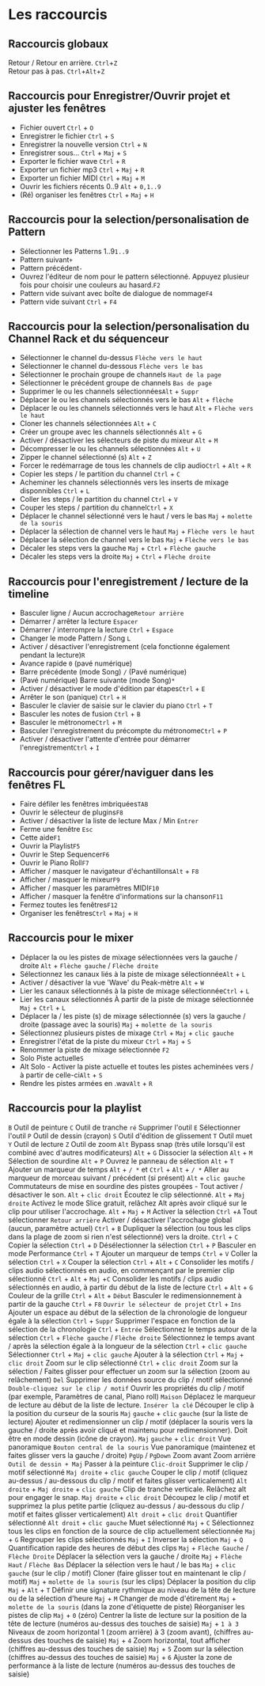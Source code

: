 # Les raccourcis

## Raccourcis globaux


Retour / Retour en arrière. `Ctrl`+`Z`      	
Retour pas à pas. `Ctrl`+`Alt`+`Z`    	


## Raccourcis pour Enregistrer/Ouvrir projet et ajuster les fenêtres

- Fichier ouvert `Ctrl` + `O`	  
- Enregistrer le fichier `Ctrl` + `S`	  
- Enregistrer la nouvelle version `Ctrl` + `N`  
- Enregistrer sous...  `Ctrl` + `Maj` + `S`  
- Exporter le fichier wave `Ctrl` + `R`  
- Exporter un fichier mp3 `Ctrl` + `Maj` + `R`  
- Exporter un fichier MIDI `Ctrl` + `Maj` + `M`  
- Ouvrir les fichiers récents 0..9 `Alt` + `0,1..9`  
- (Ré) organiser les fenêtres  `Ctrl` + `Maj` + `H`  

## Raccourcis pour la selection/personalisation de Pattern

- Sélectionner les Patterns 1..9`1..9`	
- Pattern suivant`+`	
- Pattern précédent`-`	
- Ouvrez l'éditeur de nom pour le pattern sélectionné. Appuyez plusieur fois pour choisir une couleurs au hasard.`F2`	
- Pattern vide suivant avec boîte de dialogue de nommage`F4`	
- Pattern vide suivant `Ctrl` + `F4`	

## Raccourcis pour la selection/personalisation du Channel Rack et du séquenceur


- Sélectionner le channel du-dessus `Flèche vers le haut`	
- Sélectionner le channel du-dessous `Flèche vers le bas`	
- Sélectionner le prochain groupe de channels `Haut de la page`	
- Sélectionner le précédent groupe de channels  `Bas de page`	
- Supprimer le ou les channels sélectionnées`Alt` + `Suppr`	
- Déplacer le ou les channels sélectionnés vers le bas `Alt` + `flèche` 
- Déplacer le ou les channels sélectionnés vers le haut `Alt` + `Flèche vers le haut`	
- Cloner les channels sélectionnées `Alt` + `C`	
- Créer un groupe avec les channels sélectionnés `Alt` + `G`	
- Activer / désactiver les sélecteurs de piste du mixeur `Alt` + `M`	
- Décompresser le ou les channels sélectionnées `Alt` + `U`	
- Zipper le channel sélectionné (s) `Alt` + `Z`	
- Forcer le redémarrage de tous les channels de clip audio`Ctrl` + `Alt` + `R`	
- Copier les steps / le partition du channel `Ctrl` + `C`
- Acheminer les channels sélectionnés vers les inserts de mixage disponnibles `Ctrl` + `L`	
- Coller les steps / le partition du channel `Ctrl` + `V`	
- Couper les steps / partition du channel`Ctrl` + `X`	
- Déplacer le channel sélectionné vers le haut / vers le bas `Maj` + `molette de la souris`	
- Déplacer la sélection de channel vers le haut `Maj` + `Flèche vers le haut`	
- Déplacer la sélection de channel vers le bas `Maj` + `Flèche vers le bas`	
- Décaler les steps vers la gauche `Maj` + `Ctrl` + `Flèche gauche`	
- Décaler les steps vers la droite `Maj` + `Ctrl` + `Flèche droite`	

## Raccourcis pour l'enregistrement / lecture de la timeline

- Basculer ligne / Aucun accrochage`Retour arrière`
- Démarrer / arrêter la lecture `Espacer`	
- Démarrer / interrompre la lecture `Ctrl` + `Espace`	
- Changer le mode Pattern / Song `L`	
- Activer / désactiver l'enregistrement (cela fonctionne également pendant la lecture)`R`	
- Avance rapide `0` (pavé numérique)	
- Barre précédente (mode Song) `/` (Pavé numérique)	
- (Pavé numérique)	Barre suivante (mode Song)`*` 
- Activer / désactiver le mode d'édition par étapes`Ctrl` + `E`	
- Arrêter le son (panique) `Ctrl` + `H`	
- Basculer le clavier de saisie sur le clavier du piano `Ctrl` + `T`	
- Basculer les notes de fusion `Ctrl` + `B`	
- Basculer le métronome`Ctrl` + `M`	
- Basculer l'enregistrement du précompte du métronome`Ctrl` + `P`	
- Activer / désactiver l'attente d'entrée pour démarrer l'enregistrement`Ctrl` + `I`	

## Raccourcis pour gérer/naviguer dans les fenêtres FL

- Faire défiler les fenêtres imbriquées`TAB`	
- Ouvrir le sélecteur de plugins`F8`	
- Activer / désactiver la liste de lecture Max / Min `Entrer`	
- Ferme une fenêtre `Esc`	
- Cette aide`F1`	
- Ouvrir la Playlist`F5`	
- Ouvrir le Step Sequencer`F6`	
- Ouvrir le Piano Roll`F7`	
- Afficher / masquer le navigateur d'échantillons`Alt` + `F8`	
- Afficher / masquer le mixeur`F9`	
- Afficher / masquer les paramètres MIDI`F10`	
- Afficher / masquer la fenêtre d'informations sur la chanson`F11`	
- Fermez toutes les fenêtres`F12`	
- Organiser les fenêtres`Ctrl` + `Maj` + `H`	

## Raccourcis pour le mixer

- Déplacer la ou les pistes de mixage sélectionnées vers la gauche / droite `Alt` + `Flèche gauche` / `Flèche droite`	
- Sélectionnez les canaux liés à la piste de mixage sélectionnée`Alt` + `L`	
- Activer / désactiver la vue 'Wave' du Peak-mètre `Alt` + `W`
- Lier les canaux sélectionnés à la piste de mixage sélectionnée`Ctrl` + `L`	
- Lier les canaux sélectionnés À partir de la piste de mixage sélectionnée `Maj` + `Ctrl` + `L`	
- Déplacer la / les piste (s) de mixage sélectionnée (s) vers la gauche / droite (passage avec la souris) `Maj` + `molette de la souris`	
- Sélectionnez plusieurs pistes de mixage `Ctrl` + `Maj` + `clic gauche`	
- Enregistrer l'état de la piste du mixeur `Ctrl` + `Maj` + `S`	
- Renommer la piste de mixage sélectionnée `F2` 
- Solo Piste actuelle`S`	
- Alt Solo - Activer la piste actuelle et toutes les pistes acheminées vers / à partir de celle-ci`Alt` + `S`	
- Rendre les pistes armées en .wav`Alt` + `R`	



## Raccourcis pour la playlist
`B`	Outil de peinture
`C`	Outil de tranche
`ré`	Supprimer l'outil
`E`	Sélectionner l'outil
`P`	Outil de dessin (crayon)
`S`	Outil d'édition de glissement
`T`	Outil muet
`Y`	Outil de lecture
`Z`	Outil de zoom
`Alt`	Bypass snap (très utile lorsqu'il est combiné avec d'autres modificateurs)
`Alt` + `G`	Dissocier la sélection
`Alt` + `M`	Sélection de sourdine
`Alt` + `P`	Ouvrez le panneau de sélection
`Alt` + `T`	Ajouter un marqueur de temps
`Alt` + `/ *` et `Ctrl` + `Alt` + `/ *`	Aller au marqueur de morceau suivant / précédent (si présent)
`Alt` + `clic gauche`	Commutateurs de mise en sourdine des pistes groupées - Tout activer / désactiver le son.
`Alt` + `clic droit`	Écoutez le clip sélectionné.
`Alt` + `Maj droite`	Activez le mode Slice gratuit, relâchez Alt après avoir cliqué sur le clip pour utiliser l'accrochage.
`Alt` + `Maj` + `M`	Activer la sélection
`Ctrl` +`A`	Tout sélectionner
`Retour arrière`	Activer / désactiver l'accrochage global (aucun, paramètre actuel)
`Ctrl` + `B`	Dupliquer la sélection (ou tous les clips dans la plage de zoom si rien n'est sélectionné) vers la droite.
`Ctrl` + `C`	Copier la sélection
`Ctrl` + `D`	Désélectionner la sélection
`Ctrl` + `P`	Basculer en mode Performance
`Ctrl` + `T`	Ajouter un marqueur de temps
`Ctrl` + `V`	Coller la sélection
`Ctrl` + `X`	Couper la sélection
`Ctrl` + `Alt` + `C`	Consolider les motifs / clips audio sélectionnés en audio, en commençant par le premier clip sélectionné
`Ctrl` + `Alt` + `Maj` +`C`	Consolider les motifs / clips audio sélectionnés en audio, à partir du début de la liste de lecture
`Ctrl` + `Alt` + `G`	Couleur de la grille
`Ctrl` + `Alt` + `Début`	Basculer le redimensionnement à partir de la gauche
`Ctrl` + `F8`	`Ouvrir le sélecteur de projet`
`Ctrl` + `Ins`	Ajouter un espace au début de la sélection de la chronologie de longueur égale à la sélection
`Ctrl` + `Suppr`	Supprimer l'espace en fonction de la sélection de la chronologie
`Ctrl` + `Entrée`	Sélectionnez le temps autour de la sélection
`Ctrl` + `Flèche gauche` / `Flèche droite`	Sélectionnez le temps avant / après la sélection égale à la longueur de la sélection
`Ctrl` + `clic gauche`	Sélectionner
`Ctrl` + `Maj` + `clic gauche`	Ajouter à la sélection
`Ctrl` + `Maj` + `clic droit`	Zoom sur le clip sélectionné
`Ctrl` + `clic droit`	Zoom sur la sélection / Faites glisser pour effectuer un zoom sur la sélection (zoom au relâchement)
`Del`	Supprimer les données source du clip / motif sélectionné
`Double-cliquez sur le clip / motif`	Ouvrir les propriétés du clip / motif (par exemple, Paramètres de canal, Piano roll)
`Maison`	Déplacez le marqueur de lecture au début de la liste de lecture.
`Insérer la clé`	Découper le clip à la position du curseur de la souris
`Maj` `gauche` + `clic` `gauche` (sur la liste de lecture)	Ajouter et redimensionner un clip / motif (déplacer la souris vers la gauche / droite après avoir cliqué et maintenu pour redimensionner). Doit être en mode dessin (icône de crayon).
`Maj` `gauche` + `clic droit`	Vue panoramique
`Bouton central de la souris`	Vue panoramique (maintenez et faites glisser vers la gauche / droite)
`PgUp` / `PgDown`	Zoom avant Zoom arrière
`Outil de dessin + Maj`	Passer à la peinture
`Clic-droit`	Supprimer le clip / motif sélectionné
`Maj droite` + `clic gauche`	Couper le clip / motif (cliquez au-dessus / au-dessous du clip / motif et faites glisser verticalement)
`Alt droite` + `Maj droite` + `clic gauche`	Clip de tranche verticale. Relâchez alt pour engager le snap.
`Maj droite` + `clic droit`	Découpez le clip / motif et supprimez la plus petite partie (cliquez au-dessus / au-dessous du clip / motif et faites glisser verticalement)
`Alt droit` + `clic droit`	Quantifier sélectionné
`Alt droit` + `clic gauche`	Muet sélectionné
`Maj` + `C`	Sélectionnez tous les clips en fonction de la source de clip actuellement sélectionnée
`Maj` + `G`	Regrouper les clips sélectionnés
`Maj` + `I`	Inverser la sélection
`Maj` + `Q`	Quantification rapide des heures de début des clips
`Maj` + `Flèche Gauche` / `Flèche Droite`	Déplacer la sélection vers la gauche / droite
`Maj` + `Flèche Haut` / `Flèche Bas`	Déplacer la sélection vers le haut / le bas
`Maj` + `clic gauche` (sur le clip / motif)	Cloner (faire glisser tout en maintenant le clip / motif)
`Maj` + `molette de la souris` (sur les clips)	Déplacer la position du clip
`Maj` + `Alt` + `T`	Définir une signature rythmique au niveau de la tête de lecture ou de la sélection d'heure
`Maj` + `M`	Changer de mode d'étirement
`Maj` + `molette de la souris` (dans la zone d'étiquette de piste)	Réorganiser les pistes de clip
`Maj` + `0` (zéro)	Centrer la liste de lecture sur la position de la tête de lecture (numéros au-dessus des touches de saisie)
`Maj` + `1 à 3`	Niveaux de zoom horizontal 1 (zoom arrière) à 3 (zoom avant), (chiffres au-dessus des touches de saisie)
`Maj` + `4`	Zoom horizontal, tout afficher (chiffres au-dessus des touches de saisie)
`Maj` + `5`	Zoom sur la sélection (chiffres au-dessus des touches de saisie)
`Maj` + `6`	Ajuster la zone de performance à la liste de lecture (numéros au-dessus des touches de saisie)




















